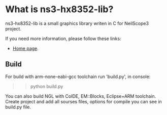# What is ns3-hx8352-lib?
ns3-hx8352-lib is a small graphics library writen in C for NeilScope3 project.

If you need more information, please follow these links:
* [Home page](http://hobby-research.at.ua).

## Build
For build with arm-none-eabi-gcc toolchain run 'build.py', in console:

>> python build.py

You can also build NGL with CoIDE, EM::Blocks, Eclipse+ARM toolchain. Create project and add all sourses files, options for compile you can see in build.py file.

